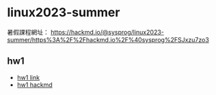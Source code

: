 # linux2023-summer
暑假課程網址：
https://hackmd.io/@sysprog/linux2023-summer/https%3A%2F%2Fhackmd.io%2F%40sysprog%2FSJxzu7zo3
## hw1
- [hw1 link](https://hackmd.io/@sysprog/linux2023-summer-quiz0)
- [hw1 hackmd](https://hackmd.io/@HaoYu-Lin/linux2023-summer-quiz1)

